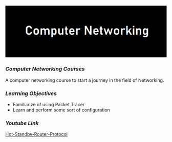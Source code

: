 ![Banner](/images/Banner.png)

### ***Computer Networking Courses***

A computer networking course to start a journey in the field of Networking.

### ***Learning Objectives***
- Familiarize of using Packet Tracer
- Learn and perform some sort of configuration

### ***Youtube Link***
[Hot-Standby-Router-Protocol](https://www.youtube.com/watch?v=cT6ZZTReOns&t=23s)